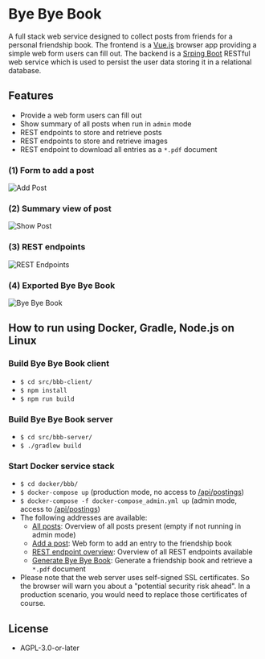 # Bye Bye Book
A full stack web service designed to collect posts from friends for a personal friendship book. The frontend is a [Vue.js](https://vuejs.org/) browser app providing a simple web form users can fill out. The backend is a [Srping Boot](https://spring.io/projects/spring-boot) RESTful web service which is used to persist the user data storing it in a relational database. 

## Features
* Provide a web form users can fill out
* Show summary of all posts when run in `admin` mode
* REST endpoints to store and retrieve posts
* REST endpoints to store and retrieve images
* REST endpoint to download all entries as a `*.pdf` document

### (1) Form to add a post
![Add Post](img/add.jpg)

### (2) Summary view of post
![Show Post](img/post.jpg)

### (3) REST endpoints
![REST Endpoints](img/rest.jpg)

### (4) Exported Bye Bye Book
![Bye Bye Book](img/byebyebook.jpg)

## How to run using Docker, Gradle, Node.js on Linux
### Build Bye Bye Book client
* `$ cd src/bbb-client/`
* `$ npm install`
* `$ npm run build`

### Build Bye Bye Book server
* `$ cd src/bbb-server/`
* `$ ./gradlew build`

### Start Docker service stack
* `$ cd docker/bbb/`
* `$ docker-compose up` (production mode, no access to [/api/postings](/api/postings))
* `$ docker-compose -f docker-compose_admin.yml up` (admin mode, access to [/api/postings](/api/postings))
* The following addresses are available:
    - [All posts](https://localhost): Overview of all posts present (empty if not running in admin mode)
    - [Add a post](https://localhost/add): Web form to add an entry to the friendship book
    - [REST endpoint overview](https://localhost/api/swagger-ui.html): Overview of all REST endpoints available
    - [Generate Bye Bye Book](https://localhost/api/generate): Generate a friendship book and retrieve a `*.pdf` document
* Please note that the web server uses self-signed SSL certificates. So the browser will warn you about a "potential security risk ahead". In a production scenario, you would need to replace those certificates of course.

## License
* AGPL-3.0-or-later
